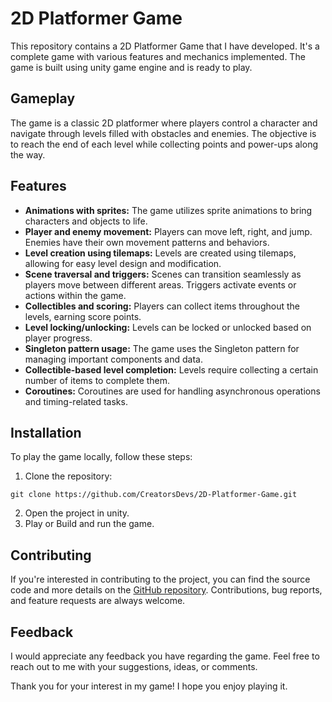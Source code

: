 # 2D Platformer Game

This repository contains a 2D Platformer Game that I have developed. It's a complete game with various features and mechanics implemented. The game is built using unity game engine and is ready to play.

## Gameplay

The game is a classic 2D platformer where players control a character and navigate through levels filled with obstacles and enemies. The objective is to reach the end of each level while collecting points and power-ups along the way.

## Features

- **Animations with sprites:** The game utilizes sprite animations to bring characters and objects to life.
- **Player and enemy movement:** Players can move left, right, and jump. Enemies have their own movement patterns and behaviors.
- **Level creation using tilemaps:** Levels are created using tilemaps, allowing for easy level design and modification.
- **Scene traversal and triggers:** Scenes can transition seamlessly as players move between different areas. Triggers activate events or actions within the game.
- **Collectibles and scoring:** Players can collect items throughout the levels, earning score points.
- **Level locking/unlocking:** Levels can be locked or unlocked based on player progress.
- **Singleton pattern usage:** The game uses the Singleton pattern for managing important components and data.
- **Collectible-based level completion:** Levels require collecting a certain number of items to complete them.
- **Coroutines:** Coroutines are used for handling asynchronous operations and timing-related tasks.

## Installation

To play the game locally, follow these steps:

1. Clone the repository:

```shell
git clone https://github.com/CreatorsDevs/2D-Platformer-Game.git
```

2. Open the project in unity.
3. Play or Build and run the game.

## Contributing

If you're interested in contributing to the project, you can find the source code and more details on the [GitHub repository](https://github.com/CreatorsDevs/2D-Platformer-Game). Contributions, bug reports, and feature requests are always welcome.

## Feedback

I would appreciate any feedback you have regarding the game. Feel free to reach out to me with your suggestions, ideas, or comments.


Thank you for your interest in my game! I hope you enjoy playing it.
